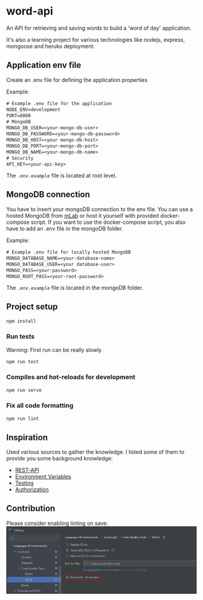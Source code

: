 # word-api

An API for retrieving and saving words to build a 'word of day' application.

It's also a learning project for various technologies like nodejs, express, mongoose and heruko deployment.

## Application env file
Create an .env file for defining the application properties

Example:
```dotenv
# Example .env file for the application
NODE_ENV=development
PORT=8000
# MongoDB
MONGO_DB_USER=<your-mongo-db-user>
MONGO_DB_PASSWORD=<your-mongo-db-password>
MONGO_DB_HOST=<your mongo-db-host>
MONGO_DB_PORT=<your-mongo-db-port>
MONGO_DB_NAME=<your-mongo-db-name>
# Security
API_KEY=<your-api-key>
```
The `.env.example` file is located at root level.

## MongoDB connection
You have to insert your mongoDB connection to the env file. You can use a hosted MongoDB from [mLab](https://mlab.com/) or host it yourself with provided docker-compose script.
If you want to use the docker-compose script, you also have to add an .env file in the mongoDB folder.

Example:
```dotenv
# Example .env file for locally hosted MongoDB
MONGO_DATABASE_NAME=<your-database-name>
MONGO_DATABASE_USER=<your database-user>
MONGO_PASS=<your-password>
MONGO_ROOT_PASS=<your-root-password>
```
The `.env.example` file is located in the mongoDB folder.

## Project setup
```
npm install
```

### Run tests
Warning: First run can be really slowly
```
npm run test
```

### Compiles and hot-reloads for development
```
npm run serve
```

### Fix all code formatting
```
npm run lint
```

## Inspiration
Used various sources to gather the knowledge. I listed some of them to provide you some background knowledge:
* [REST-API](https://medium.com/@_platypus_/express-a-simple-rest-api-9d82488e829f)
* [Environment Variables](https://medium.com/the-node-js-collection/making-your-node-js-work-everywhere-with-environment-variables-2da8cdf6e786)
* [Testing](https://www.youtube.com/watch?v=7VNgjfmv_fE&ab_channel=KrisFoster)
* [Authorization](https://stoplight.io/blog/api-keys-best-practices-to-authenticate-apis/)

## Contribution
Please consider enabling linting on save:
![Settings](./docs/linting_on_save.png "IntelliJ Linter Settings")